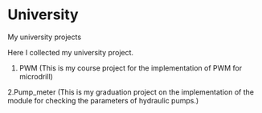 # University
My university projects

Here I collected my university project. 

1. PWM (This is my course project for the implementation of PWM for microdrill)

2.Pump_meter (This is my graduation project on the implementation of the module for checking the parameters of hydraulic pumps.)
